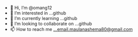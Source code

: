 - 👋 Hi, I’m @omang12
- 👀 I’m interested in ...github
- 🌱 I’m currently learning ...github
- 💞️ I’m looking to collaborate on ...github
- 📫 How to reach me ...email.maulanashema80@gmail.com

<!---
omang12/omang12 is a ✨ special ✨ repository because its `README.md` (this file) appears on your GitHub profile.
You can click the Preview link to take a look at your changes.
--->
